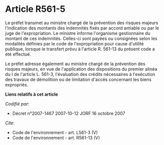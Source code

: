 # Article R561-5

Le préfet transmet au ministre chargé de la prévention des risques majeurs l'indication des montants des indemnités fixés par
accord amiable ou par le juge de l'expropriation. Le ministre informe l'organisme gestionnaire du montant de ces indemnités.
Celles-ci sont payées ou consignées selon les modalités définies par le code de l'expropriation pour cause d'utilité
publique, lorsque le transfert prévu à l'article R. 561-13 du présent code a été effectué. 

Le préfet adresse également au ministre chargé de la prévention des risques majeurs, en vue de l'application des dispositions
du premier alinéa du I de l'article L. 561-3, l'évaluation des crédits nécessaires à l'exécution des travaux de démolition ou
de limitation d'accès concernant les biens expropriés.

**Liens relatifs à cet article**

_Codifié par_:

  - Décret n°2007-1467 2007-10-12 JORF 16 octobre 2007

_Cite_:

  - Code de l'environnement - art. L561-3 (V)
  - Code de l'environnement - art. R561-13 (V)
